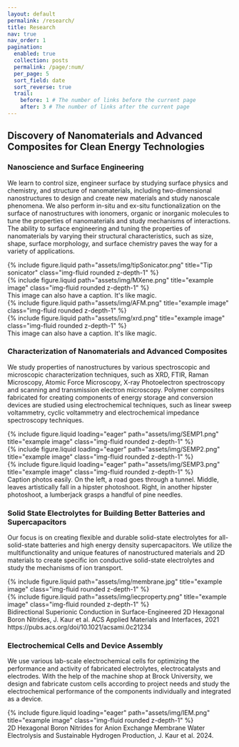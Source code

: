 ```yaml
---
layout: default
permalink: /research/
title: Research
nav: true
nav_order: 1
pagination:
  enabled: true
  collection: posts
  permalink: /page/:num/
  per_page: 5
  sort_field: date
  sort_reverse: true
  trail:
    before: 1 # The number of links before the current page
    after: 3 # The number of links after the current page
---
```


<h2><b>Discovery of Nanomaterials and Advanced Composites for Clean Energy Technologies</b></h2>

<h3>Nanoscience and Surface Engineering</h3>
<p>We learn to control size, engineer surface by studying surface physics and chemistry, and structure of nanomaterials, including two-dimensional nanostructures to design and create new materials and study nanoscale phenomena. We also perform in-situ and ex-situ functionalization on the surface of nanostructures with ionomers, organic or inorganic molecules to tune the properties of nanomaterials and study mechanisms of interactions. The ability to surface engineering and tuning the properties of nanomaterials by varying their structural characteristics, such as size, shape, surface morphology, and surface chemistry paves the way for a variety of applications.</p>


<div class="row justify-content-sm-center">
    <div class="col-sm-8 mt-3 mt-md-0">
        {% include figure.liquid path="assets/img/tipSonicator.png" title="Tip sonicator" class="img-fluid rounded z-depth-1" %}
    </div>
    <div class="col-sm-4 mt-3 mt-md-0">
        {% include figure.liquid path="assets/img/MXene.png" title="example image" class="img-fluid rounded z-depth-1" %}
    </div>
</div>
<div class="caption">
    This image can also have a caption. It's like magic.
</div>

<div class="row justify-content-sm-center">
    <div class="col-sm-6 mt-3 mt-md-0">
        {% include figure.liquid path="assets/img/AFM.png" title="example image" class="img-fluid rounded z-depth-1" %}
    </div>
    <div class="col-sm-6 mt-3 mt-md-0">
        {% include figure.liquid path="assets/img/xrd.png" title="example image" class="img-fluid rounded z-depth-1" %}
    </div>
</div>
<div class="caption">
    This image can also have a caption. It's like magic.
</div>


<h3>Characterization of Nanomaterials and Advanced Composites</h3>

<p>We study properties of nanostructures by various spectroscopic and microscopic characterization techniques, such as XRD, FTIR, Raman Microscopy, Atomic Force Microscopy, X-ray Photoelectron spectroscopy and scanning and transmission electron microscopy. Polymer composites fabricated for creating components of energy storage and conversion devices are studied using electrochemical techniques, such as linear sweep voltammetry, cyclic voltammetry and electrochemical impedance spectroscopy techniques.</p>

<div class="row">
    <div class="col-sm mt-3 mt-md-0">
        {% include figure.liquid loading="eager" path="assets/img/SEMP1.png" title="example image" class="img-fluid rounded z-depth-1" %}
    </div>
    <div class="col-sm mt-3 mt-md-0">
        {% include figure.liquid loading="eager" path="assets/img/SEMP2.png" title="example image" class="img-fluid rounded z-depth-1" %}
    </div>
    <div class="col-sm mt-3 mt-md-0">
        {% include figure.liquid loading="eager" path="assets/img/SEMP3.png" title="example image" class="img-fluid rounded z-depth-1" %}
    </div>
</div>
<div class="caption">
    Caption photos easily. On the left, a road goes through a tunnel. Middle, leaves artistically fall in a hipster photoshoot. Right, in another hipster photoshoot, a lumberjack grasps a handful of pine needles.
</div>

<h3>Solid State Electrolytes for Building Better Batteries and Supercapacitors</h3>

<p>Our focus is on creating flexible and durable solid-state electrolytes for all-solid-state batteries and high energy density supercapacitors. We utilize the multifunctionality and unique features of nanostructured materials and 2D materials to create specific ion conductive solid-state electrolytes and study the mechanisms of ion transport.</p>

<div class="row justify-content-sm-center">
    <div class="col-sm-6 mt-3 mt-md-0">
        {% include figure.liquid path="assets/img/membrane.jpg" title="example image" class="img-fluid rounded z-depth-1" %}
    </div>
    <div class="col-sm-6 mt-3 mt-md-0">
        {% include figure.liquid path="assets/img/iecproperty.png" title="example image" class="img-fluid rounded z-depth-1" %}
    </div>
</div>
<div class="caption">
    Bidirectional Superionic Conduction in Surface-Engineered 2D Hexagonal Boron Nitrides, J. Kaur et al. ACS Applied Materials and Interfaces, 2021 https://pubs.acs.org/doi/10.1021/acsami.0c21234
</div>

<h3>Electrochemical Cells and Device Assembly</h3>

<p>We use various lab-scale electrochemical cells for optimizing the performance and activity of fabricated electrolytes, electrocatalysts and electrodes. With the help of the machine shop at Brock University, we design and fabricate custom cells according to project needs and study the electrochemical performance of the components individually and integrated as a device.</p>

<div class="row">
    <div class="col-sm mt-3 mt-md-0">
        {% include figure.liquid loading="eager" path="assets/img/IEM.png" title="example image" class="img-fluid rounded z-depth-1" %}
    </div>
</div>
<div class="caption">
    2D Hexagonal Boron Nitrides for Anion Exchange Membrane Water Electrolysis and Sustainable Hydrogen Production, J. Kaur et al. 2024.
</div>